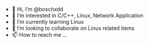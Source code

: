 - 👋 Hi, I’m @boschxdd
- 👀 I’m interested in C/C++, Linux, Network Application
- 🌱 I’m currently learning Linux
- 💞️ I’m looking to collaborate on Linux related items
- 📫 How to reach me ...

<!---
boschxdd/boschxdd is a ✨ special ✨ repository because its `README.md` (this file) appears on your GitHub profile.
You can click the Preview link to take a look at your changes.
--->
